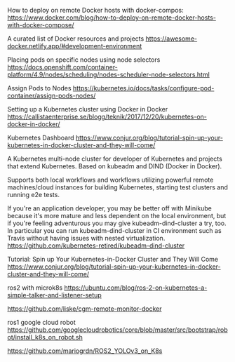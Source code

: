 How to deploy on remote Docker hosts with docker-compos:
https://www.docker.com/blog/how-to-deploy-on-remote-docker-hosts-with-docker-compose/

A curated list of Docker resources and projects
https://awesome-docker.netlify.app/#development-environment


Placing pods on specific nodes using node selectors
https://docs.openshift.com/container-platform/4.9/nodes/scheduling/nodes-scheduler-node-selectors.html

Assign Pods to Nodes
https://kubernetes.io/docs/tasks/configure-pod-container/assign-pods-nodes/

Setting up a Kubernetes cluster using Docker in Docker
https://callistaenterprise.se/blogg/teknik/2017/12/20/kubernetes-on-docker-in-docker/


Kubernetes Dashboard
https://www.conjur.org/blog/tutorial-spin-up-your-kubernetes-in-docker-cluster-and-they-will-come/


A Kubernetes multi-node cluster for developer of Kubernetes and projects that extend Kubernetes. Based on kubeadm and DIND (Docker in Docker).

Supports both local workflows and workflows utilizing powerful remote machines/cloud instances for building Kubernetes, starting test clusters and running e2e tests.

If you're an application developer, you may be better off with Minikube because it's more mature and less dependent on the local environment, but if you're feeling adventurous you may give kubeadm-dind-cluster a try, too. In particular you can run kubeadm-dind-cluster in CI environment such as Travis without having issues with nested virtualization.
https://github.com/kubernetes-retired/kubeadm-dind-cluster


Tutorial: Spin up Your Kubernetes-in-Docker Cluster and They Will Come
https://www.conjur.org/blog/tutorial-spin-up-your-kubernetes-in-docker-cluster-and-they-will-come/

ros2 with microk8s
https://ubuntu.com/blog/ros-2-on-kubernetes-a-simple-talker-and-listener-setup

https://github.com/liske/cgm-remote-monitor-docker


ros1 google cloud robot
https://github.com/googlecloudrobotics/core/blob/master/src/bootstrap/robot/install_k8s_on_robot.sh


https://github.com/mariogrdn/ROS2_YOLOv3_on_K8s
